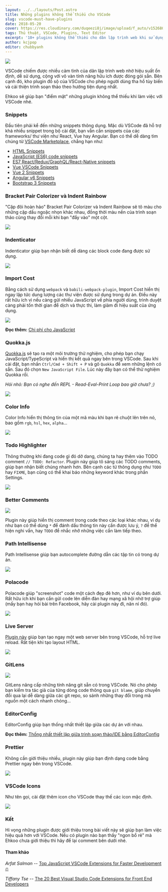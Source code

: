 ```yaml
---
layout: ../../layouts/Post.astro
title: Những plugins không thể thiếu cho VSCode
slug: vscode-must-have-plugins
date: 2018-05-20
cover: https://res.cloudinary.com/duqeezi8j/image/upload/f_auto/v1526803109/the-best-vscode-extensions-2017_ryxbmv_lfuuwm.jpg
tags: Thủ thuật, VSCode, Plugins, Text Editor
excerpt: '10+ plugins không thể thiếu cho dân lập trình web khi sử dụng VSCode. Tìm hiểu ngay!'
author: kcjpop
editor: chubbyanh
---
```


![](https://res.cloudinary.com/duqeezi8j/image/upload/f_auto/v1526803109/the-best-vscode-extensions-2017_ryxbmv_lfuuwm.jpg)

VSCode chiếm được nhiều cảm tình của dân lập trình web nhờ hiệu suất ổn định, dễ sử dụng, cộng với vô vàn tính năng hữu ích được đóng gói sẵn. Bên cạnh đó, kho plugin đồ sộ của VSCode cho phép người dùng tha hồ tùy biến và cải thiện trình soạn thảo theo hướng tiện dụng nhất.

Ehkoo sẽ giúp bạn "điểm mặt" những plugin không thể thiếu khi làm việc với VSCode nhé.

### Snippets

Đầu tiên phải kể đến những snippets thông dụng. Mặc dù VSCode đã hỗ trợ khá nhiều snippet trong bộ cài đặt, bạn vẫn cần snippets của các frameworks/ thư viện như React, Vue hay Angular. Bạn có thể dễ dàng tìm chúng từ [VSCode Marketplace](https://marketplace.visualstudio.com/search?target=VSCode&category=Snippets&sortBy=Downloads), chẳng hạn như:

- [HTML Snippets](https://marketplace.visualstudio.com/items?itemName=abusaidm.html-snippets)
- [JavaScript (ES6) code snippets](https://marketplace.visualstudio.com/items?itemName=xabikos.JavaScriptSnippets)
- [ES7 React/Redux/GraphQL/React-Native snippets](https://marketplace.visualstudio.com/items?itemName=dsznajder.es7-react-js-snippets)
- [Vue VSCode Snippets](https://marketplace.visualstudio.com/items?itemName=sdras.vue-vscode-snippets)
- [Vue 2 Snippets](https://marketplace.visualstudio.com/items?itemName=hollowtree.vue-snippets)
- [Angular v6 Snippets](https://marketplace.visualstudio.com/items?itemName=johnpapa.Angular2)
- [Bootstrap 3 Snippets](https://marketplace.visualstudio.com/items?itemName=wcwhitehead.bootstrap-3-snippets)

### Bracket Pair Colorizer và Indent Rainbow

"Cặp đôi hoàn hảo" Bracket Pair Colorizer và Indent Rainbow sẽ tô màu cho những cặp dấu ngoặc nhọn khác nhau, đồng thời màu nền của trình soạn thảo cũng thay đổi mỗi khi bạn "đẩy vào" một cột.

![](https://res.cloudinary.com/duqeezi8j/image/upload/f_auto/v1526800649/r1XeGoi_z7gkop.jpg)

### Indenticator

Indenticator giúp bạn nhận biết dễ dàng các block code đang được sử dụng.

![](https://res.cloudinary.com/duqeezi8j/image/upload/f_auto/v1526802376/demo_potnil.gif)

### Import Cost

Bằng cách sử dụng `webpack` và `babili-webpack-plugin`, Import Cost hiển thị ngay lập tức dung lượng các thư viện được sử dụng trong dự án. Điều này rất hữu ích vì nếu càng gửi nhiều JavaScript về phía người dùng, trình duyệt càng phải tốn thời gian để dịch và thực thi, làm giảm đi hiệu suất của ứng dụng.

![](https://res.cloudinary.com/duqeezi8j/image/upload/f_auto/v1526799634/3QIeuGT_zybiaz.jpg)

**Đọc thêm:** [Chi phí cho JavaScript](https://ehkoo.com/bai-viet/chi-phi-cho-javascript)

### Quokka.js

[Quokka.js](https://quokkajs.com/) sẽ tạo ra một môi trường thử nghiệm, cho phép bạn chạy JavaScript/TypeScript và hiển thị kết quả ngay bên trong VSCode. Sau khi cài đặt, bạn nhấn `Ctrl/Cmd + Shift + P` và gõ `Quokka` để xem những lệnh có sẵn. Sau đó chọn `New JavaScript File`. Lúc này đây bạn có thể thử nghiệm Quokka rồi.

_Hỏi nhỏ: Bạn có nghe đến REPL - Read-Eval-Print Loop bao giờ chưa? ;)_

![](https://res.cloudinary.com/duqeezi8j/image/upload/f_auto/v1526800355/4iJ1dil_qopzkf.jpg)

### Color Info

Color Info hiển thị thông tin của một mã màu khi bạn rê chuột lên trên nó, bao gồm `rgb`, `hsl`, `hex`, `alpha`...

![](https://res.cloudinary.com/duqeezi8j/image/upload/f_auto/v1526885982/starter-example_bxa4vb.jpg)

### Todo Highlighter

Thông thường khi đang code gì đó dở dang, chúng ta hay thêm vào TODO comment `// TODO: Refactor`. Plugin này giúp tô sáng các TODO comments, giúp bạn nhận biết chúng nhanh hơn. Bên cạnh các từ thông dụng như `TODO` hay `FIXME`, bạn cũng có thể khai báo những keyword khác trong phần Settings.

![](https://res.cloudinary.com/duqeezi8j/image/upload/f_auto/v1526801006/jPPCo1z_vt7ds1.jpg)

### Better Comments

![](https://res.cloudinary.com/duqeezi8j/image/upload/f_auto/v1527570491/I6jxn2j_tiny4g.jpg)

Plugin này giúp hiển thị comment trong code theo các loại khác nhau, ví dụ như bạn có thể dùng `*` để đánh dấu thông tin này cần được lưu ý, `?` để thể hiện nghi vấn, hay `TODO` để nhắc nhở những việc cần làm tiếp theo.

### Path Intellisense

Path Intellisense giúp bạn autocomplete đường dẫn các tập tin có trong dự án.

![](https://res.cloudinary.com/duqeezi8j/image/upload/f_auto/v1526801488/the-best-vscode-extensions-2017-path-intellisense_q2wvbz.gif)

### Polacode

Polacode giúp "screenshot" code một cách đẹp đẽ hơn, như ví dụ bên dưới. Rất hữu ích khi bạn cần gửi code lên diễn đàn hay mạng xã hội nhờ trợ giúp (mấy bạn hay hỏi bài trên Facebook, hãy cài plugin này đi, năn nỉ đó).

![](https://res.cloudinary.com/duqeezi8j/image/upload/f_auto/v1526801956/2_hfdw0n.jpg)

### Live Server

[Plugin này](https://marketplace.visualstudio.com/items?itemName=ritwickdey.LiveServer) giúp bạn tạo ngay một web server bên trong VSCode, hỗ trợ live reload. Rất tiện khi tạo layout HTML.

![](https://res.cloudinary.com/duqeezi8j/image/upload/f_auto/v1527408522/HZUYJRm_z0vaet.jpg)

### GitLens

![](https://res.cloudinary.com/duqeezi8j/image/upload/f_auto/v1526886246/gitlens-logo_rx4kvc.jpg)

GitLens nâng cấp những tính năng git sẵn có trong VSCode. Nó cho phép bạn kiểm tra tác giả của từng dòng code thông qua `git blame`, giúp chuyển đổi qua lại dễ dàng giữa các git repo, so sánh những thay đổi trong mã nguồn một cách nhanh chóng...

### EditorConfig

EditorConfig giúp bạn thống nhất thiết lập giữa các dự án với nhau.

**Đọc thêm:** [Thống nhất thiết lập giữa trình soạn thảo/IDE bằng EditorConfig](https://ehkoo.com/bai-viet/thong-nhat-thiet-lap-giua-editor-ide-bang-editorconfig)

### Prettier

Không cần giới thiệu nhiều, plugin này giúp bạn định dạng code bằng Prettier ngay bên trong VSCode.

![](https://res.cloudinary.com/duqeezi8j/image/upload/f_auto/v1526802545/prettier-banner-dark_l0aprz.jpg)

### VSCode Icons

Như tên gọi, cài đặt thêm icon cho VSCode thay thế các icon mặc định.

![](https://res.cloudinary.com/duqeezi8j/image/upload/f_auto/v1526802725/NyMFiA9_q9ehnf.jpg)

### Kết

Hi vọng những plugin được giới thiệu trong bài viết này sẽ giúp bạn làm việc hiệu quả hơn với VSCode. Nếu có plugin nào bạn thấy "ngon bổ rẻ" mà Ehkoo chưa giới thiệu thì hãy để lại comment bên dưới nhé.

#### Tham khảo

_Arfat Salman_ -- [Top JavaScript VSCode Extensions for Faster Development 🔥](https://codeburst.io/top-javascript-vscode-extensions-for-faster-development-c687c39596f5)

_Tiffany Tse_ -- [The 20 Best Visual Studio Code Extensions for Front End Developers](https://www.shopify.com/partners/blog/best-visual-studio-code-extensions-2017)
